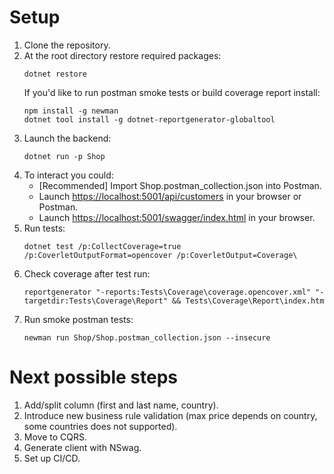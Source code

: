 # Setup
  1. Clone the repository.
  2. At the root directory restore required packages:  
     ```
     dotnet restore  
     ```  
	 If you'd like to run postman smoke tests or build coverage report install:  
	 ```
	 npm install -g newman  
	 dotnet tool install -g dotnet-reportgenerator-globaltool
	 ```
  3. Launch the backend:  
     ```
	 dotnet run -p Shop
	 ```
  4. To interact you could:
	 - [Recommended] Import Shop.postman_collection.json into Postman.
	 - Launch [https://localhost:5001/api/customers](https://localhost:5001/api/customers) in your browser or Postman.
	 - Launch [https://localhost:5001/swagger/index.html](https://localhost:5001/swagger/index.html) in your browser.
  5. Run tests:  
	 ```
	 dotnet test /p:CollectCoverage=true /p:CoverletOutputFormat=opencover /p:CoverletOutput=Coverage\
	 ```
  6. Check coverage after test run:  
     ```
	 reportgenerator "-reports:Tests\Coverage\coverage.opencover.xml" "-targetdir:Tests\Coverage\Report" && Tests\Coverage\Report\index.htm
	 ```
  7. Run smoke postman tests:  
	 ```
	 newman run Shop/Shop.postman_collection.json --insecure
	 ```

# Next possible steps
1. Add/split column (first and last name, country).
2. Introduce new business rule validation (max price depends on country, some countries does not supported).
3. Move to CQRS.
4. Generate client with NSwag.
5. Set up CI/CD.